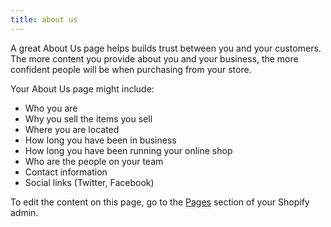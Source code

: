 ```yaml
---
title: about us
---
```

<p>A great About Us  page helps builds trust between you and your customers. The more content you provide about you and your business, the more confident people will be when purchasing from your store.</p>
<p>Your About Us page might include:</p>
<ul>
<li>Who you are</li>
<li>Why you sell the items you sell</li>
<li>Where you are located</li>
<li>How long you have been in business</li>
<li>How long you have been running your online shop</li>
<li>Who are the people on your team</li>
<li>Contact information</li>
<li>Social links (Twitter, Facebook)</li>
</ul>
<p>To edit the content on this page, go to the <a href="http://virtocommerce.com/">Pages</a> section of your Shopify admin.</p>
